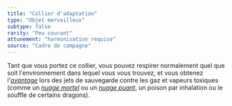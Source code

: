 ```yaml
---
title: "Collier d'adaptation"
type: "Objet merveilleux"
subtype: false
rarity: "Peu courant"
attunement: "harmonisation requise"
source: "Cadre de campagne"
---
```

Tant que vous portez ce collier, vous pouvez respirer normalement quel que soit l'environnement dans lequel vous vous trouvez, et vous obtenez l'[_avantage_](/utiliser-les-caracteristiques/#avantage-et-desavantage) lors des jets de sauvegarde contre les gaz et vapeurs toxiques (comme un [_nuage mortel_](/grimoire/nuage-mortel/) ou un [_nuage puant_](/grimoire/nuage-puant/), un poison par inhalation ou le souffle de certains dragons).
